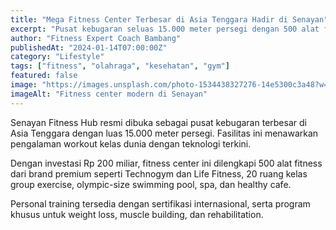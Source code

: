 ```yaml
---
title: "Mega Fitness Center Terbesar di Asia Tenggara Hadir di Senayan"
excerpt: "Pusat kebugaran seluas 15.000 meter persegi dengan 500 alat fitness canggih dibuka di Senayan City."
author: "Fitness Expert Coach Bambang"
publishedAt: "2024-01-14T07:00:00Z"
category: "Lifestyle"
tags: ["fitness", "olahraga", "kesehatan", "gym"]
featured: false
image: "https://images.unsplash.com/photo-1534438327276-14e5300c3a48?w=1200&h=675&fit=crop"
imageAlt: "Fitness center modern di Senayan"
---
```


Senayan Fitness Hub resmi dibuka sebagai pusat kebugaran terbesar di Asia Tenggara dengan luas 15.000 meter persegi. Fasilitas ini menawarkan pengalaman workout kelas dunia dengan teknologi terkini.

Dengan investasi Rp 200 miliar, fitness center ini dilengkapi 500 alat fitness dari brand premium seperti Technogym dan Life Fitness, 20 ruang kelas group exercise, olympic-size swimming pool, spa, dan healthy cafe.

Personal training tersedia dengan sertifikasi internasional, serta program khusus untuk weight loss, muscle building, dan rehabilitation.
